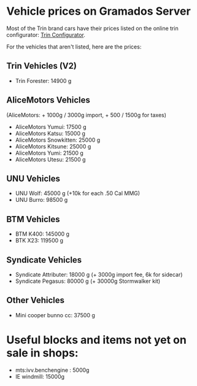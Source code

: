 # Vehicle prices on Gramados Server

Most of the Trin brand cars have their prices listed on the online trin configurator: [Trin Configurator](http://trin.legends-of-gramdatis.com/).

For the vehicles that aren't listed, here are the prices:

## Trin Vehicles (V2)

- Trin Forester: 14900 g

## AliceMotors Vehicles

(AliceMotors: + 1000g / 3000g import, + 500 / 1500g for taxes)
- AliceMotors Yumui: 17500 g
- AliceMotors Katsu: 15000 g
- AliceMotors Snowkitten: 25000 g
- AliceMotors Kitsune: 25000 g
- AliceMotors Yumi: 21500 g
- AliceMotors Utesu: 21500 g

## UNU Vehicles
- UNU Wolf: 45000 g (+10k for each .50 Cal MMG)
- UNU Burro: 98500 g

## BTM Vehicles
- BTM K400: 145000 g
- BTK X23: 119500 g

## Syndicate Vehicles
- Syndicate Attributer: 18000 g (+ 3000g import fee, 6k for sidecar)
- Syndicate Pegasus: 80000 g (+ 30000g Stormwalker kit)

## Other Vehicles
- Mini cooper bunno cc: 37500 g

# Useful blocks and items not yet on sale in shops:

- mts:ivv.benchengine : 5000g
- IE windmill: 15000g